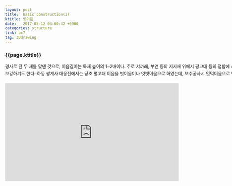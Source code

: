 ```yaml
---
layout: post
title:  basic construction(1)
ktitle: 빗이음
date:   2017-05-12 04:00:42 +0900
categories: structure
link: bc7
tag: 3Ddrawing
---
```


<div style="width:900px; margin:0px auto">

<h3>
	{{page.ktitle}}
</h3>



<p style="line-height: 160%">경사로 된 두 재를 맞댄 것으로, 이음길이는
목재 높이의 1~2배이다. 주로 서까래, 부연
등의 지지재 위에서 평고대 등의 접합에 사용
되며 현대에는 못 등으로 보강하기도 한다.
하동 쌍계사 대웅전에서는 당초 평고대 이음을
빗이음이나 엇빗이음으로 하였는데, 보수공사시
엇턱이음으로 변경하였다.</p>	
</div>	

<div style="text-align:center; margin:20px 0px 30px 0px; display: block;">

<iframe width="560" height="315" src="https://www.youtube.com/embed/JhpIxESX-Kg?autoplay=1&rel=0" frameborder="0" allowfullscreen></iframe>
</div>
